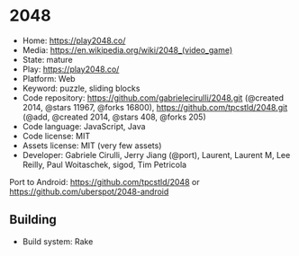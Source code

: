 # 2048

- Home: https://play2048.co/
- Media: https://en.wikipedia.org/wiki/2048_(video_game)
- State: mature
- Play: https://play2048.co/
- Platform: Web
- Keyword: puzzle, sliding blocks
- Code repository: https://github.com/gabrielecirulli/2048.git (@created 2014, @stars 11967, @forks 16800), https://github.com/tpcstld/2048.git (@add, @created 2014, @stars 408, @forks 205)
- Code language: JavaScript, Java
- Code license: MIT
- Assets license: MIT (very few assets)
- Developer: Gabriele Cirulli, Jerry Jiang (@port), Laurent, Laurent M, Lee Reilly, Paul Woitaschek, sigod, Tim Petricola

Port to Android: https://github.com/tpcstld/2048 or https://github.com/uberspot/2048-android

## Building

- Build system: Rake
